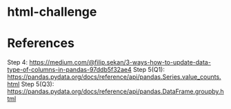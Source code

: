 # html-challenge

# References
Step 4: https://medium.com/@filip.sekan/3-ways-how-to-update-data-type-of-columns-in-pandas-97ddb5f32ae4
Step 5(Q1): https://pandas.pydata.org/docs/reference/api/pandas.Series.value_counts.html
Step 5(Q3): https://pandas.pydata.org/docs/reference/api/pandas.DataFrame.groupby.html
